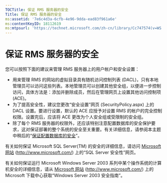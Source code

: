 ```yaml
---
TOCTitle: 保证 RMS 服务器的安全
Title: 保证 RMS 服务器的安全
ms:assetid: '7e6c4d3a-6cfb-4e96-9dda-ead83f961a6e'
ms:contentKeyID: 18112619
ms:mtpsurl: 'https://technet.microsoft.com/zh-cn/library/Cc747574(v=WS.10)'
---
```


保证 RMS 服务器的安全
=====================

您可以按照下面的建议来管理 RMS 服务器上的用户帐户和安全设置：

-   用来管理 RMS 的网站的虚拟目录具有随机访问控制列表 (DACL)，只有本地管理员可以访问这些列表。本地管理员可以创建其他安全组，以便进一步控制访问，具体方法是：添加并删除成员，然后在管理网页上设置其他访问控制项 (ACE)。
-   为了提高安全性，建议您更改“安全设置”网页 (SecurityPolicy.aspx) 上的 DACL 设置。要进行设置，默认的 ACE 应授予对设置 RMS 的帐户的完全控制权限。设置完后，应该将 ACE 更改为个人安全组或受限制的安全组。
-   除了每个 RMS 服务器的权限外，还应该特别注意配置数据库的安全保护要求，这对保证部署的整个系统的安全至关重要。有关详细信息，请参阅本主题中稍后的“[保证配置数据库的安全](https://technet.microsoft.com/e023b96f-81d0-45fb-8cc5-becaf6d47ae1)”。

有关如何保证 Microsoft SQL Server(TM) 的安全的详细信息，请访问 [Microsoft 网站](http://www.microsoft.com/) (http://www.microsoft.com/) 上的“SQL Server 安全性”网页。

有关如何保证运行 Microsoft Windows Server 2003 系列中某个操作系统的计算机安全的详细信息，请从 [Microsoft 网站](http://www.microsoft.com/) (http://www.microsoft.com/) 上的 Microsoft 下载中心获取“Windows Server 2003 安全指南”。
